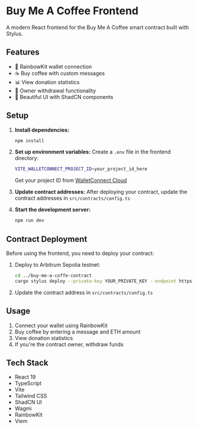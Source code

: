 # Buy Me A Coffee Frontend

A modern React frontend for the Buy Me A Coffee smart contract built with Stylus.

## Features

- 🦊 RainbowKit wallet connection
- ☕ Buy coffee with custom messages
- 📊 View donation statistics
- 👑 Owner withdrawal functionality
- 🎨 Beautiful UI with ShadCN components

## Setup

1. **Install dependencies:**
   ```bash
   npm install
   ```

2. **Set up environment variables:**
   Create a `.env` file in the frontend directory:
   ```bash
   VITE_WALLETCONNECT_PROJECT_ID=your_project_id_here
   ```
   
   Get your project ID from [WalletConnect Cloud](https://cloud.walletconnect.com)

3. **Update contract addresses:**
   After deploying your contract, update the contract addresses in `src/contracts/config.ts`

4. **Start the development server:**
   ```bash
   npm run dev
   ```

## Contract Deployment

Before using the frontend, you need to deploy your contract:

1. Deploy to Arbitrum Sepolia testnet:
   ```bash
   cd ../buy-me-a-coffe-contract
   cargo stylus deploy --private-key YOUR_PRIVATE_KEY --endpoint https://sepolia-rollup.arbitrum.io/rpc
   ```

2. Update the contract address in `src/contracts/config.ts`

## Usage

1. Connect your wallet using RainbowKit
2. Buy coffee by entering a message and ETH amount
3. View donation statistics
4. If you're the contract owner, withdraw funds

## Tech Stack

- React 19
- TypeScript
- Vite
- Tailwind CSS
- ShadCN UI
- Wagmi
- RainbowKit
- Viem